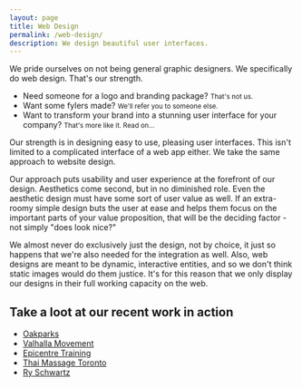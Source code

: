 ```yaml
---
layout: page
title: Web Design
permalink: /web-design/
description: We design beautiful user interfaces.
---
```


We pride ourselves on not being general graphic designers. We specifically do web design. That's our strength. 

- Need someone for a logo and branding package? <small>That's not us.</small> 
- Want some fylers made? <small>We'll refer you to someone else.</small>
- Want to transform your brand into a stunning user interface for your company? <small>That's more like it. Read on...</small>

Our strength is in designing easy to use, pleasing user interfaces. This isn't limited to a complicated interface of a web app either. We take the same approach to website design. 

Our approach puts usability and user experience at the forefront of our design. Aesthetics come second, but in no diminished role. Even the aesthetic design must have some sort of user value as well. If an extra-roomy simple design buts the user at ease and helps them focus on the important parts of your value proposition, that will be the deciding factor - not simply "does look nice?"

We almost never do exclusively just the design, not by choice, it just so happens that we're also needed for the integration as well. Also, web designs are meant to be dynamic, interactive entities, and so we don't think static images would do them justice. It's for this reason that we only display our designs in their full working capacity on the web.

## Take a loot at our recent work in action
- [Oakparks](https://oakparks.org)
- [Valhalla Movement](http://valhallamovement.com)
- [Epicentre Training](http://epicentretraining.com)
- [Thai Massage Toronto](http://www.thaimassagetoronto.com)
- [Ry Schwartz](http://www.ryschwartz.me/)
